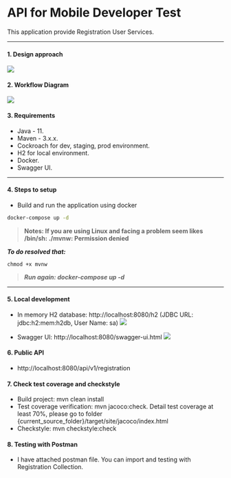 # API for Mobile Developer Test

This application provide Registration User Services.

------------
#### 1. Design approach
![](https://github.com/peothach/Registration/blob/main/image/Design-Approach.png)

#### 2. Workflow Diagram
![](https://github.com/peothach/Registration/blob/main/image/Workflow-Diagram.png)

#### 3.  Requirements
- Java - 11.
- Maven - 3.x.x.
- Cockroach for dev, staging, prod environment.
- H2 for local environment.
- Docker.
- Swagger UI.

------------


#### 4. Steps to setup
- Build and run the application using docker

```bash
docker-compose up -d
```

> **Notes: If you are using Linux and facing a problem seem likes  /bin/sh: ./mvnw: Permission denied**

***To do resolved that:***

    chmod +x mvnw

> ***Run again: docker-compose up -d***

------------
#### 5. Local development
-  In memory H2 database: http://localhost:8080/h2 (JDBC URL: jdbc:h2:mem:h2db, User Name: sa)
![](https://github.com/peothach/Registration/blob/main/image/H2-DB.png)

- Swagger UI: http://localhost:8080/swagger-ui.html
![](https://github.com/peothach/Registration/blob/main/image/Swagger.png)

#### 6. Public API

- http://localhost:8080/api/v1/registration

#### 7. Check test coverage and checkstyle
- Build project: mvn clean install
- Test coverage verification: mvn jacoco:check. Detail test coverage at least 70%, please go to folder {current_source_folder}/target/site/jacoco/index.html
- Checkstyle: mvn checkstyle:check

#### 8. Testing with Postman
-  I have attached postman file. You can import and testing with Registration Collection.
